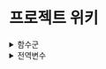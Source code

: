 # 프로젝트 위키
<details>
<summary>함수군</summary>
<div markdown="1">

|함수군|내용|함수구분코드|소스파일명|
|------|---|---|---|
|MainGui|메인 GUI|MG|MainGui.py|
|MainUtil|메인 유틸리티들|MU|MainUtil.py|
|GetTrainNumber|추적할 지하철 번호 확인|GTN|GetTrainNumber.py|
|GetLastTime|지하철 도착시간 확인|GLT|GetLastTime.py|
|ArrivalAlarm|지하철 도착 알림|AA|ArrivalAlarm.py|

</div>
</details>

<details>
<summary>전역변수</summary>
<div markdown="1">

|전역변수|역할|부모 함수|선언 파일|
|------|---|---|---|
|EX|예제|Example|Example.py|

</div>
</details>
